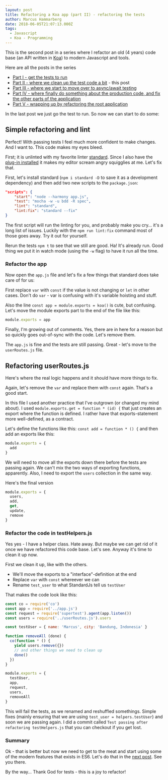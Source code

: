 ```yaml
---
layout: post
title: Refactoring a Koa app (part II) - refactoring the tests
author: Marcus Hammarberg
date: 2018-06-05T21:07:13.000Z
tags:
  - Javascript
  - Koa - Programming
---
```


This is the second post in a series where I refactor an old (4 years) code base (an API written in [Koa](http://koajs.com)) to modern Javascript and tools.

Here are all the posts in the series

- [Part I - get the tests to run](http://www.marcusoft.net/2018/06/refactoring-an-old-koa-or-how-i-learned-a-lot-modern-javascript.html)
- [Part II - where we clean up the test code a bit](http://www.marcusoft.net/2018/06/refactoring-an-old-koa-or-how-i-learned-a-lot-modern-javascript_ii.html) - this post
- [Part III - where we start to move over to async/await testing](http://www.marcusoft.net/2018/06/refactoring-an-old-koa-or-how-i-learned-a-lot-modern-javascript_iii.html)
- [Part IV - where finally do something about the production code, and fix the other parts of the application](http://www.marcusoft.net/2018/06/refactoring-an-old-koa-or-how-i-learned-a-lot-modern-javascript_iv.html)
- [Part V - wrapping up by refactoring the root application](http://www.marcusoft.net/2018/06/refactoring-an-old-koa-or-how-i-learned-a-lot-modern-javascript_v.html)

<!-- excerpt-end -->

In the last post we just go the test to run. So now we can start to do some:

## Simple refactoring and lint

Perfect! With passing tests I feel much more confident to make changes. And I want to. This code makes my eyes bleed.

First; it is unlinted with my favorite linter [standard](https://standardjs.com/). Since I also have the [plug-in installed](https://marketplace.visualstudio.com/items?itemName=chenxsan.vscode-standardjs) it makes my editor scream angry squigglies at me. Let's fix that.

First, let's install standard (`npm i standard -D` to save it as a development dependency) and then add two new scripts to the `package.json`:

```json
"scripts": {
    "start": "node --harmony app.js",
    "test": "mocha -w -u bdd -R spec",
    "lint": "standard",
    "lint:fix": "standard --fix"
}
```

The first script will run the linting for you, and probably make you cry… it's a long list of issues. Luckily with the `npm run lint:fix` command most of those goes away. Try it out  for yourself.

Rerun the tests `npm t` to see that we still are good. Ha! It's already run. Good thing we  put it in watch mode (using the `-w` flag) to have it run all the time.

### Refactor the app

Now open the `app.js` file and let's fix a few things that standard does take care of for us:

First replace `var` with `const` if the value is not changing or `let` in other cases. Don't do `var` - var is confusing with it's variable hoisting and stuff.

Also the line `const app = module.exports = koa()` is cute, but confusing. Let's move the module exports part to the end of the file like this:

```javascript
module.exports = app
```

Finally, I'm growing out of comments. Yes, there are in here for a reason but so quickly goes out-of-sync with the code. Let's remove them.

The `app.js` is fine and the tests are still passing. Great - let's move to the `userRoutes.js` file.

## Refactoring userRoutes.js

Here's where the real logic happens and it should have more things to fix.

Again, let's remove the `var` and replace them with `const` again. That's a good start.

In this file I used another practice that I've outgrown (or changed my mind about). I used `module.exports.get = function * (id) {` that just creates an export where the function is defined. I rather have that exports-statement more well-defined, as a contract.

Let's define the functions like this: `const add = function * () {`  and then add an exports like this:

```javascript
module.exports = {
  add
}
```

We will need to move all the exports down there before the tests are passing again. We can't mix the two ways of exporting functions, apparently. Also, I need to export the `users` collection in the same way.

Here's the final version

```javascript
module.exports = {
  users,
  add,
  get,
  update,
  remove
}
```

### Refactor the code in testHelpers.js

Yes yes - I have a helper class. Hate away. But maybe we can get rid of it once we have refactored this code base. Let's see. Anyway it's time to clean it up now.

First we clean it up, like with the others.

* We'll move the exports to a "interface"-definition at the end
* Replace `var` with `const` whereever we can
* Rename `test_user` to what StandardJs tell us `testUser`

That makes the code look like this:

```javascript
const co = require('co')
const app = require('../app.js')
const request = require('supertest').agent(app.listen())
const users = require('../userRoutes.js').users

const testUser = { name: 'Marcus', city: 'Bandung, Indonesia' }

function removeAll (done) {
  co(function * () {
    yield users.remove({})
    // and other things we need to clean up
    done()
  })
}

module.exports = {
  testUser,
  app,
  request,
  users,
  removeAll
}
```

This will fail the tests, as we renamed and reshuffled somethings. Simple fixes (mainly ensuring that we are using `test_user = helpers.testUser`) and soon we are passing again. I did a commit called `Test passing after refactoring testHelpers.js` that you can checkout if you get lost.

### Summary

Ok - that is better but now we need to get to the meat and start using some of the modern features that exists in ES6. Let's do that in the [next post](http://www.marcusoft.net/2018/06/refactoring-an-old-koa-or-how-i-learned-a-lot-modern-javascript_iii.html). See you there.

By the way… Thank God for tests - this is a joy to refactor!
